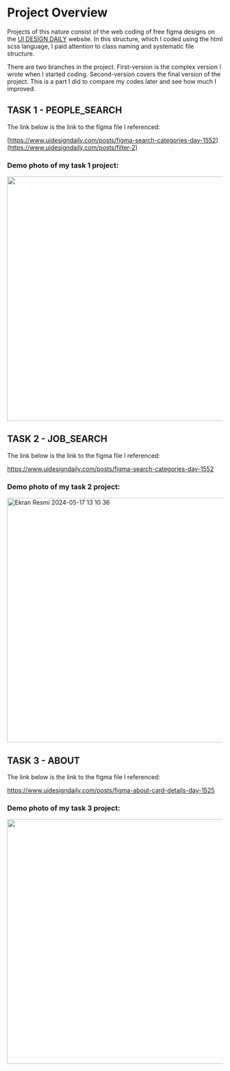 # Project Overview
Projects of this nature consist of the web coding of free figma designs on the [UI DESIGN DAILY](https://www.uidesigndaily.com/) website. In this structure, which I coded using the html scss language, I paid attention to class naming and systematic file structure.

There are two branches in the project. First-version is the complex version I wrote when I started coding. Second-version covers the final version of the project. This is a part I did to compare my codes later and see how much I improved.


## TASK 1 - PEOPLE_SEARCH

The link below is the link to the figma file I referenced:

[https://www.uidesigndaily.com/posts/figma-search-categories-day-1552](https://www.uidesigndaily.com/posts/filter-2)


### Demo photo of my task 1 project:
<img width="570" alt="" src="">




## TASK 2 - JOB_SEARCH

The link below is the link to the figma file I referenced:

https://www.uidesigndaily.com/posts/figma-search-categories-day-1552


### Demo photo of my task 2 project:
<img width="570" alt="Ekran Resmi 2024-05-17 13 10 36" src="https://github.com/aysunurterzi/Mobven_Aysu_Projects/assets/80470813/979f100e-f8ec-41fb-9ae6-f672cf713610">



## TASK 3 - ABOUT

The link below is the link to the figma file I referenced:

https://www.uidesigndaily.com/posts/figma-about-card-details-day-1525


### Demo photo of my task 3 project:
<img width="570" alt="" src="">
